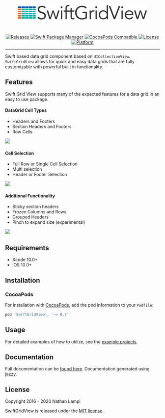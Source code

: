 
<p align="center">
    <img src="https://raw.githubusercontent.com/nlampi/SwiftGridView/master/docs/SwiftGridViewLogo@2x.png" width=420 />
</p>
<p>
    &nbsp;
</p>
<p align="center">
    <a href="https://github.com/nlampi/SwiftGridView/releases">
        <img src="https://img.shields.io/github/release/nlampi/SwiftGridView.svg?style=flat"
            alt="Releases">
    </a>
    <a href="https://github.com/apple/swift-package-manager">
        <img src="https://img.shields.io/badge/Swift%20Package%20Manager-compatible-brightgreen.svg"
            alt="Swift Package Manager" />
    </a>
    <a href="https://cocoapods.org/pods/SwiftGridView">
        <img src="https://img.shields.io/cocoapods/v/SwiftGridView.svg?style=flat"
            alt="CocoaPods Compatible">
    </a>
    <a href="https://cocoapods.org/pods/SwiftGridView">
        <img src="https://img.shields.io/cocoapods/l/SwiftGridView.svg?style=flat"
            alt="License">
    </a>
    <a href="https://cocoadocs.org/docsets/SwiftGridView">
        <img src="https://img.shields.io/cocoapods/p/SwiftGridView.svg?style=flat"
            alt="Platform">
    </a>
</p>

----------------

Swift based data grid component based on `UICollectionView`. `SwiftGridView` allows for quick and easy data grids that are fully customizable with powerful built in functionality.

## Features

Swift Grid View supports many of the expected features for a data grid in an easy to use package. 

#### DataGrid Cell Types
- Headers and Footers
- Section Headers and Footers
- Row Cells

<img src="https://nlampi.github.io/SwiftGridView/BasicDemo.gif" width=400 />


#### Cell Selection
- Full Row or Single Cell Selection
- Multi selection
- Header or Footer Selection

<img src="https://nlampi.github.io/SwiftGridView/SelectionDemo.gif" width=400 />


#### Additional Functionality
- Sticky section headers
- Frozen Columns and Rows
- Grouped Headers
- Pinch to expand size (experimental)

<img src="https://nlampi.github.io/SwiftGridView/FrozenColRowDemo.gif" width=400 />


## Requirements

- Xcode 10.0+
- iOS 10.0+

## Installation 

### CocoaPods

For installation with [CocoaPods](https://cocoapods.org), add the pod information to your `Podfile`:

```ruby
pod 'SwiftGridView', '~> 0.7'
```

## Usage

For detailed examples of how to utilize, see the [example projects](./Examples). 

## Documentation

Full documentation can be [found here](https://nlampi.github.io/SwiftGridView). Documentation generated using [jazzy](https://github.com/realm/jazzy).

## License

Copyright 2016 - 2020 Nathan Lampi

SwiftGridView is released under the [MIT license](./LICENSE).
